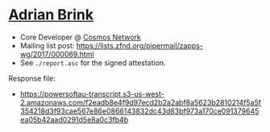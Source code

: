 # [Adrian Brink](https://adrianbrink.com/)

* Core Developer @ [Cosmos Network](https://cosmos.network/)
* Mailing list post: <https://lists.zfnd.org/pipermail/zapps-wg/2017/000069.html>
* See `./report.asc` for the signed attestation.

Response file:

* https://powersoftau-transcript.s3-us-west-2.amazonaws.com/f2eadb8e4f9d97ecd2b2a2abf8a5623b2810214f5a5f354218d3f93cae567e86e0866143832dc43d83bf973a170ce091379645ea05b42aad0291d5e8a0c3fb4b
